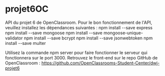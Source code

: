 # projet6OC

API du projet 6 de OpenClassroom.
Pour le bon fonctionnement de l'API, veuillez installez les dépendances suivantes :
npm install --save express
npm install --save mongoose
npm install --save mongoose-unique-validator
npm install --save bcrypt
npm install --save jsonwebtoken
npm install --save multer

Utilisez la commande npm server pour faire fonctionner le serveur qui fonctionnera sur le port 3000.
Retrouvez le front-end sur le repo GitHub de OpenClassroom : https://github.com/OpenClassrooms-Student-Center/dwj-projet6
